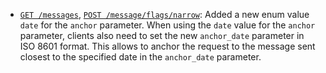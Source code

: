 * [`GET /messages`](/api/get-messages),
  [`POST /message/flags/narrow`](/api/update-message-flags-for-narrow): Added
  a new enum value `date` for the `anchor` parameter. When using the
  `date` value for the `anchor` parameter, clients also need to set
  the new `anchor_date` parameter in ISO 8601 format. This allows to
  anchor the request to the message sent closest to the specified
  date in the `anchor_date` parameter.
